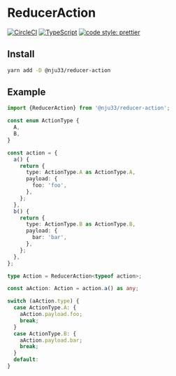 # ReducerAction

[![CircleCI](https://circleci.com/gh/nju33/react-a.svg?style=svg&circle-token=9c6b0217483ac8aca3220b42a652f08e0b36cfa4)](https://circleci.com/gh/nju33/react-a)
[![TypeScript](https://badges.frapsoft.com/typescript/code/typescript.svg?v=101)](https://github.com/ellerbrock/typescript-badges/)
[![code style: prettier](https://img.shields.io/badge/code_style-prettier-ff69b4.svg?style=flat-square)](https://github.com/prettier/prettier)

## Install

```bash
yarn add -D @nju33/reducer-action
```

## Example

```ts
import {ReducerAction} from '@nju33/reducer-action';

const enum ActionType {
  A,
  B,
}

const action = {
  a() {
    return {
      type: ActionType.A as ActionType.A,
      payload: {
        foo: 'foo',
      },
    };
  },
  b() {
    return {
      type: ActionType.B as ActionType.B,
      payload: {
        bar: 'bar',
      },
    };
  },
};

type Action = ReducerAction<typeof action>;

const aAction: Action = action.a() as any;

switch (aAction.type) {
  case ActionType.A: {
    aAction.payload.foo;
    break;
  }
  case ActionType.B: {
    aAction.payload.bar;
    break;
  }
  default:
}

```
